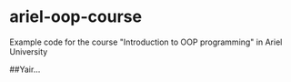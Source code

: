 # ariel-oop-course
Example code for the course "Introduction to OOP programming" in Ariel University

##Yair...
